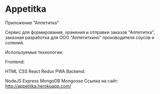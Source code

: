 # Appetitka

Приложение "Аппетитка"

Сервис для формирования, хранения и отправки заказов "Аппетитка", заказная разработка для ООО "Аппетиткино" производителя соусов и солений.

Используемые технологии:

Frontend:

HTML
CSS
React
Redux
PWA
Backend:

NodeJS
Express
MongoDB
Mongoose
Ссылка на сайт: http://appetitka.herokuapp.com/
